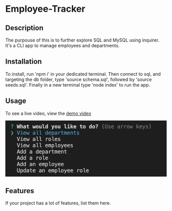 # Employee-Tracker

## Description

The purpouse of this is to further explore SQL and MySQL using inquirer. It's a CLI app to manage employees and departments.

## Installation

To install, run 'npm i' in your dedicated terminal. Then connect to sql, and targeting the db folder, type 'source schema.sql', followed by 'source seeds.sql'. Finally in a new terminal type 'node index' to run the app.

## Usage

To see a live video, view the [demo video](https://drive.google.com/file/d/1aVD36wF1vU5d2X-30iL8hbDFId1XrBC0/view?usp=sharing)

![screenshot](./employee-tracker-screenshot.png)


## Features

If your project has a lot of features, list them here.
